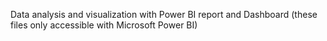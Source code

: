 Data analysis and visualization with Power BI report and Dashboard
(these files only accessible with Microsoft Power BI)
